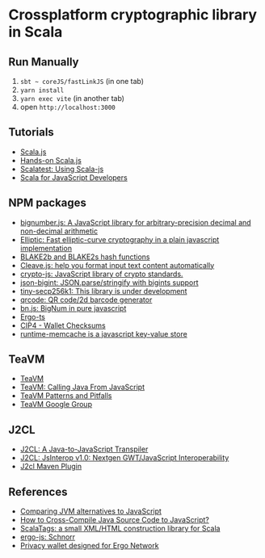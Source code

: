 # Crossplatform cryptographic library in Scala

## Run Manually

1. `sbt ~ coreJS/fastLinkJS` (in one tab) 
3. `yarn install`
4. `yarn exec vite` (in another tab)
5. open `http://localhost:3000`

## Tutorials
- [Scala.js](https://www.scala-js.org/doc/tutorial/)
- [Hands-on Scala.js](https://www.lihaoyi.com/hands-on-scala-js)
- [Scalatest: Using Scala-js](https://www.scalatest.org/user_guide/using_scalajs)
- [Scala for JavaScript Developers](https://docs.scala-lang.org/scala3/book/scala-for-javascript-devs.html)

## NPM packages
- [bignumber.js: A JavaScript library for arbitrary-precision decimal and non-decimal arithmetic](https://www.npmjs.com/package/bignumber.js)
- [Elliptic: Fast elliptic-curve cryptography in a plain javascript implementation](https://www.npmjs.com/package/elliptic)
- [BLAKE2b and BLAKE2s hash functions](https://www.npmjs.com/package/blakejs)
- [Cleave.js: help you format input text content automatically](https://www.npmjs.com/package/cleave.js)
- [crypto-js: JavaScript library of crypto standards.](https://www.npmjs.com/package/crypto-js)
- [json-bigint: JSON.parse/stringify with bigints support](https://www.npmjs.com/package/json-bigint)
- [tiny-secp256k1: This library is under development](https://www.npmjs.com/package/tiny-secp256k1)
- [qrcode: QR code/2d barcode generator](https://www.npmjs.com/package/qrcode)
- [bn.js: BigNum in pure javascript](https://www.npmjs.com/package/bn.js)
- [Ergo-ts](https://www.npmjs.com/package/@coinbarn/ergo-ts)
- [CIP4 - Wallet Checksums](https://www.npmjs.com/package/@emurgo/cip4-js)
- [runtime-memcache is a javascript key-value store](https://github.com/tusharf5/runtime-memcache)

## TeaVM
- [TeaVM](https://teavm.org/)
- [TeaVM: Calling Java From JavaScript](https://frequal.com/java/TeaVmCallFromJs.html)
- [TeaVM Patterns and Pitfalls](https://frequal.com/TeaVM/)
- [TeaVM Google Group](https://groups.google.com/g/teavm)

## J2CL
- [J2CL: A Java-to-JavaScript Transpiler](https://www.infoq.com/news/2019/05/j2cl-java-javascript-transpiler/)
- [J2CL: JsInterop v1.0: Nextgen GWT/JavaScript Interoperability](https://docs.google.com/document/d/10fmlEYIHcyead_4R1S5wKGs1t2I7Fnp_PaNaa7XTEk0/edit#)
- [J2cl Maven Plugin](https://vertispan.github.io/j2clmavenplugin/)

## References

- [Comparing JVM alternatives to JavaScript](https://renato.athaydes.com/posts/comparing-jvm-alternatives-to-js.html)
- [How to Cross-Compile Java Source Code to JavaScript?](https://stackoverflow.com/questions/440302/how-to-cross-compile-java-source-code-to-javascript)
- [ScalaTags: a small XML/HTML construction library for Scala](https://github.com/com-lihaoyi/scalatags) 
- [ergo-js: Schnorr](https://github.com/ergoplatform/ergo-js/blob/master/src/ergoSchnorr.js)
- [Privacy wallet designed for Ergo Network](https://github.com/capt-nemo429/nautilus-wallet)
